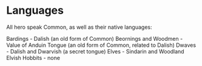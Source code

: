 # Languages

All hero speak Common, as well as their native languages:

Bardings - Dalish (an old form of Common)
Beornings and Woodmen - Value of Anduin Tongue (an old form of Common, related to Dalish)
Dwaves - Dalish and Dwarvish (a secret tongue)
Elves - Sindarin and Woodland Elvish
Hobbits - none

